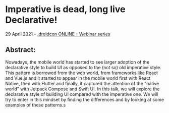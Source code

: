 # Imperative is dead, long live Declarative!


29 April 2021 - [.droidcon ONLINE - Webinar series](https://www.online.droidcon.com/webinar/imperative-is-dead)

## Abstract:
Nowadays, the mobile world has started to see larger adoption of the declarative style to build UI as opposed to the (not so) old imperative style. This pattern is borrowed from the web world, from frameworks like React and Vue.js and it started to appear in the mobile world first with React Native, then with Flutter and finally, it captured the attention of the "native world" with Jetpack Compose and Swift UI.
In this talk, we will explore the declarative style of building UI compared with the imperative one. We will try to enter in this mindset by finding the differences and by looking at some examples of these patterns.s

